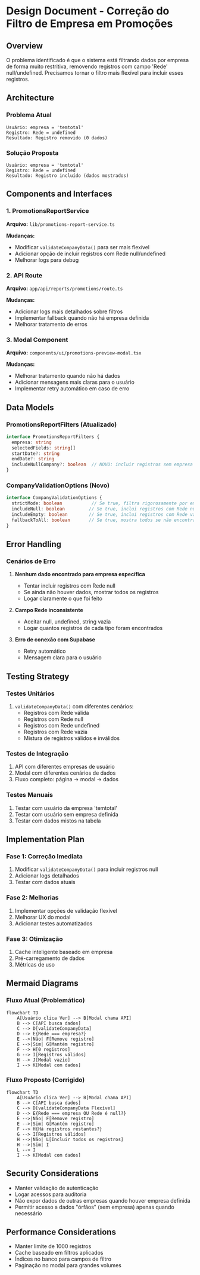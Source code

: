 # Design Document - Correção do Filtro de Empresa em Promoções

## Overview

O problema identificado é que o sistema está filtrando dados por empresa de forma muito restritiva, removendo registros com campo 'Rede' null/undefined. Precisamos tornar o filtro mais flexível para incluir esses registros.

## Architecture

### Problema Atual
```
Usuário: empresa = 'temtotal'
Registro: Rede = undefined
Resultado: Registro removido (0 dados)
```

### Solução Proposta
```
Usuário: empresa = 'temtotal'
Registro: Rede = undefined
Resultado: Registro incluído (dados mostrados)
```

## Components and Interfaces

### 1. PromotionsReportService
**Arquivo:** `lib/promotions-report-service.ts`

**Mudanças:**
- Modificar `validateCompanyData()` para ser mais flexível
- Adicionar opção de incluir registros com Rede null/undefined
- Melhorar logs para debug

### 2. API Route
**Arquivo:** `app/api/reports/promotions/route.ts`

**Mudanças:**
- Adicionar logs mais detalhados sobre filtros
- Implementar fallback quando não há empresa definida
- Melhorar tratamento de erros

### 3. Modal Component
**Arquivo:** `components/ui/promotions-preview-modal.tsx`

**Mudanças:**
- Melhorar tratamento quando não há dados
- Adicionar mensagens mais claras para o usuário
- Implementar retry automático em caso de erro

## Data Models

### PromotionsReportFilters (Atualizado)
```typescript
interface PromotionsReportFilters {
  empresa: string
  selectedFields: string[]
  startDate?: string
  endDate?: string
  includeNullCompany?: boolean  // NOVO: incluir registros sem empresa
}
```

### CompanyValidationOptions (Novo)
```typescript
interface CompanyValidationOptions {
  strictMode: boolean           // Se true, filtra rigorosamente por empresa
  includeNull: boolean         // Se true, inclui registros com Rede null
  includeEmpty: boolean        // Se true, inclui registros com Rede vazia
  fallbackToAll: boolean       // Se true, mostra todos se não encontrar da empresa
}
```

## Error Handling

### Cenários de Erro
1. **Nenhum dado encontrado para empresa específica**
   - Tentar incluir registros com Rede null
   - Se ainda não houver dados, mostrar todos os registros
   - Logar claramente o que foi feito

2. **Campo Rede inconsistente**
   - Aceitar null, undefined, string vazia
   - Logar quantos registros de cada tipo foram encontrados

3. **Erro de conexão com Supabase**
   - Retry automático
   - Mensagem clara para o usuário

## Testing Strategy

### Testes Unitários
1. `validateCompanyData()` com diferentes cenários:
   - Registros com Rede válida
   - Registros com Rede null
   - Registros com Rede undefined
   - Registros com Rede vazia
   - Mistura de registros válidos e inválidos

### Testes de Integração
1. API com diferentes empresas de usuário
2. Modal com diferentes cenários de dados
3. Fluxo completo: página → modal → dados

### Testes Manuais
1. Testar com usuário da empresa 'temtotal'
2. Testar com usuário sem empresa definida
3. Testar com dados mistos na tabela

## Implementation Plan

### Fase 1: Correção Imediata
1. Modificar `validateCompanyData()` para incluir registros null
2. Adicionar logs detalhados
3. Testar com dados atuais

### Fase 2: Melhorias
1. Implementar opções de validação flexível
2. Melhorar UX do modal
3. Adicionar testes automatizados

### Fase 3: Otimização
1. Cache inteligente baseado em empresa
2. Pré-carregamento de dados
3. Métricas de uso

## Mermaid Diagrams

### Fluxo Atual (Problemático)
```mermaid
flowchart TD
    A[Usuário clica Ver] --> B[Modal chama API]
    B --> C[API busca dados]
    C --> D[validateCompanyData]
    D --> E{Rede === empresa?}
    E -->|Não| F[Remove registro]
    E -->|Sim| G[Mantém registro]
    F --> H[0 registros]
    G --> I[Registros válidos]
    H --> J[Modal vazio]
    I --> K[Modal com dados]
```

### Fluxo Proposto (Corrigido)
```mermaid
flowchart TD
    A[Usuário clica Ver] --> B[Modal chama API]
    B --> C[API busca dados]
    C --> D[validateCompanyData Flexível]
    D --> E{Rede === empresa OU Rede é null?}
    E -->|Não| F[Remove registro]
    E -->|Sim| G[Mantém registro]
    F --> H{Há registros restantes?}
    G --> I[Registros válidos]
    H -->|Não| L[Incluir todos os registros]
    H -->|Sim| I
    L --> I
    I --> K[Modal com dados]
```

## Security Considerations

- Manter validação de autenticação
- Logar acessos para auditoria
- Não expor dados de outras empresas quando houver empresa definida
- Permitir acesso a dados "órfãos" (sem empresa) apenas quando necessário

## Performance Considerations

- Manter limite de 1000 registros
- Cache baseado em filtros aplicados
- Índices no banco para campos de filtro
- Paginação no modal para grandes volumes